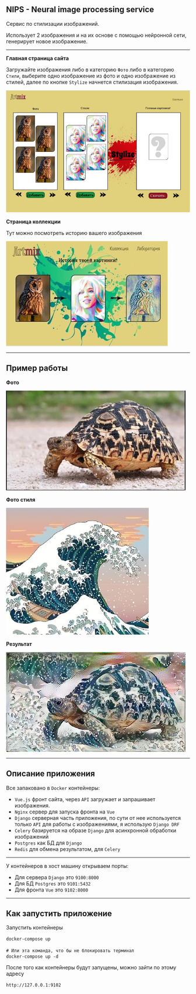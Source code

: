 NIPS - Neural image processing service
---
Сервис по стилизации изображений.

Использует 2 изображения и на их основе с помощью 
нейронной сети, генерирует новое изображение. 

---

**Главная страница сайта**

Загружайте изображения либо в категорию `Фото` либо в категорию 
`Стили`, выберите одно изображение из фото и одно изображение из 
стилей, далее по кнопке `Stylize` начнется стилизация изображения. 

![](readme.data/1.jpg)


**Страница коллекции**

Тут можно посмотреть историю вашего изображения

![](readme.data/2.jpg)

---
Пример работы
---

**Фото**

![](readme.data/3.jpg)

**Фото стиля**

![](readme.data/4.jpg)

**Результат**

![](readme.data/5.jpg)

---
Описание приложения
---

Все запаковано в `Docker` контейнеры:
- `Vue.js` фронт сайта, через `API` загружает и запрашивает изображения. 
- `Nginx` сервер для запуска фронта на `Vue`
- `Django` серверная часть приложения, по сути от нее используется только 
`API` для работы с изображениями, я использую `Django DRF`
- `Celery` базируется на образе `Django` для асинхронной обработки 
изображений
- `Postgres` как БД для `Django`
- `Redis` для обмена результатом, для `Celery`

---

У контейнеров в хост машину открываем порты:

- Для сервера `Django` это `9100:8000`
- Для БД `Postgres` это `9101:5432`
- Для фронта `Vue` это  `9102:8000`

---
Как запустить приложение
---

Запустить контейнеры

    docker-compose up

    # Или эта команда, что бы не блокировать терминал
    docker-compose up -d

После того как контейнеры будут запущены, можно зайти по этому адресу

    http://127.0.0.1:9102
